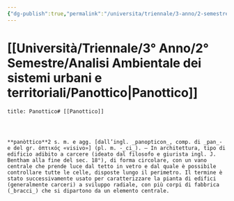 ```yaml
---
{"dg-publish":true,"permalink":"/universita/triennale/3-anno/2-semestre/analisi-ambientale-dei-sistemi-urbani-e-territoriali/panottico/"}
---
```


# [[Università/Triennale/3° Anno/2° Semestre/Analisi Ambientale dei sistemi urbani e territoriali/Panottico\|Panottico]]

```ad-Definizione
title: Panottico# [[Panottico]]




**panòttico**2 s. m. e agg. [dall’ingl. _panopticon_, comp. di _pan_- e del gr. ὀπτικός «visivo»] (pl. m. -_ci_). – In architettura, tipo di edificio adibito a carcere (ideato dal filosofo e giurista ingl. J. Bentham alla fine del sec. 18°), di forma circolare, con un vano centrale che prende luce dal tetto in vetro e dal quale è possibile controllare tutte le celle, disposte lungo il perimetro. Il termine è stato successivamente usato per caratterizzare la pianta di edifici (generalmente carceri) a sviluppo radiale, con più corpi di fabbrica (_bracci_) che si dipartono da un elemento centrale.

```

